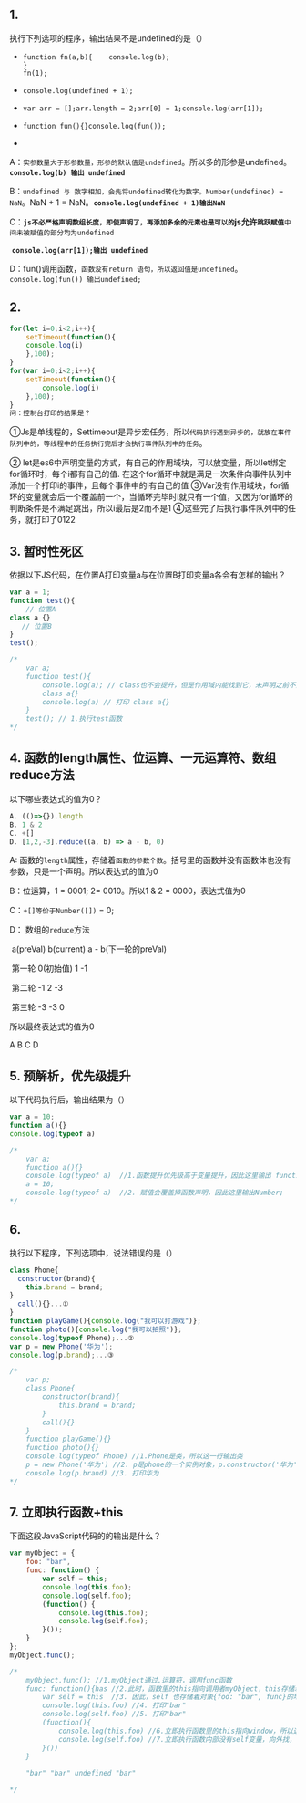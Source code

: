 ## 1.

执行下列选项的程序，输出结果不是undefined的是（） 


- ```
  function fn(a,b){    console.log(b);
  }
  fn(1);
  ```

- ```
  console.log(undefined + 1);
  ```

- ```
  var arr = [];arr.length = 2;arr[0] = 1;console.log(arr[1]);
  ```

- ```
  function fun(){}console.log(fun());
  ```

- 

A：`实参数量大于形参数量，形参的默认值是undefined`。所以多的形参是undefined。 **`console.log(b) 输出 undefined`**

B：`undefined 与 数字相加，会先将undefined转化为数字。Number(undefined) = NaN`。NaN + 1 = NaN。**`console.log(undefined + 1)输出NaN`**

C：**`js不必严格声明数组长度，即使声明了，再添加多余的元素也是可以的`**js允许**`跳跃赋值`**`中间未被赋值的部分均为undefined`

​	**`console.log(arr[1]);输出 undefined`**

D：fun()调用函数，`函数没有return 语句，所以返回值是undefined`。 `console.log(fun()) 输出undefined;`



## 2.

``` javascript
for(let i=0;i<2;i++){
    setTimeout(function(){
    console.log(i)
    },100);
}
for(var i=0;i<2;i++){
    setTimeout(function(){
        console.log(i)
    },100);
}
问：控制台打印的结果是？
```

①Js是单线程的，Settimeout是异步宏任务，所以`代码执行遇到异步的，就放在事件队列中的，等线程中的任务执行完后才会执行事件队列中的任务`。

② let是es6中声明变量的方式，有自己的作用域块，可以放变量，所以let绑定for循环时，每个i都有自己的值. 在这个for循环中就是满足一次条件向事件队列中添加一个打印i的事件，且每个事件中的i有自己的值 ③Var没有作用域块，for循环的变量就会后一个覆盖前一个，当循环完毕时i就只有一个值，又因为for循环的判断条件是不满足跳出，所以i最后是2而不是1 ④这些完了后执行事件队列中的任务，就打印了0122



## 3. 暂时性死区

依据以下JS代码，在位置A打印变量a与在位置B打印变量a各会有怎样的输出？

``` javascript
var a = 1;
function test(){
    // 位置A
class a {}
   // 位置B
}
test();

/*
	var a;
	function test(){
		console.log(a); // class也不会提升，但是作用域内能找到它，未声明之前不能使用，所以报错
		class a{}
		console.log(a) // 打印 class a{}
	}
	test(); // 1.执行test函数
*/
```



## 4. 函数的length属性、位运算、一元运算符、数组reduce方法

以下哪些表达式的值为0？

``` javascript
A. (()=>{}).length
B. 1 & 2
C. +[]
D. [1,2,-3].reduce((a, b) => a - b, 0)
```

A: 函数的`length`属性，存储着`函数的参数个数`。括号里的函数并没有函数体也没有参数，只是一个声明。所以表达式的值为0

B：位运算，1 = 0001; 2= 0010。所以1 & 2 = 0000，表达式值为0

C：`+[]等价于Number([])` = 0;

D： 数组的`reduce`方法

​						a(preVal)    b(current)      a - b(下一轮的preVal)

​		第一轮              0(初始值)      1            -1

​		第二轮              -1            2            -3

​		第三轮              -3            -3            0

所以最终表达式的值为0



A B C D



## 5. 预解析，优先级提升

以下代码执行后，输出结果为（）

``` javascript
var a = 10;
function a(){}
console.log(typeof a)

/*
	var a;
	function a(){}
	console.log(typeof a)  //1.函数提升优先级高于变量提升，因此这里输出 function a(){}
	a = 10;
	console.log(typeof a)  //2. 赋值会覆盖掉函数声明，因此这里输出Number;
*/
```



## 6.

执行以下程序，下列选项中，说法错误的是（）

``` javascript
class Phone{
  constructor(brand){
    this.brand = brand;
}
  call(){}...①
}
function playGame(){console.log("我可以打游戏")};
function photo(){console.log("我可以拍照")};
console.log(typeof Phone);...②
var p = new Phone('华为');
console.log(p.brand);...③

/*
	var p;
	class Phone{
		constructor(brand){
			this.brand = brand;
		}
		call(){}
	}
	function playGame(){}
	function photo(){}
	console.log(typeof Phone) //1.Phone是类，所以这一行输出类
	p = new Phone('华为') //2. p是phone的一个实例对象，p.constructor('华为') p.proto = Phone.prototype, p={brand: '华为', proto:}
	console.log(p.brand) //3. 打印华为
*/
```



## 7. 立即执行函数+this

下面这段JavaScript代码的的输出是什么？

``` javascript
var myObject = {
    foo: "bar",
    func: function() {
        var self = this;
        console.log(this.foo);   
        console.log(self.foo);   
        (function() {
            console.log(this.foo);   
            console.log(self.foo);   
        }());
    }
};
myObject.func();

/*
	myObject.func(); //1.myObject通过.运算符，调用func函数
	func: function(){has //2.此时，函数里的this指向调用者myObject，this存储着对象{foo: "bar", func}的地址。
		var self = this  //3. 因此，self 也存储着对象{foo: "bar", func}的地址
		console.log(this.foo) //4. 打印"bar"
		console.log(self.foo) //5. 打印"bar"
		(function(){
			console.log(this.foo) //6.立即执行函数里的this指向window，所以这里打印undefined
			console.log(self.foo) //7.立即执行函数内部没有self变量，向外找，在外层找到了self变量，所以打印"bar"
		}())
	}
	
	"bar" "bar" undefined "bar"

*/
```

